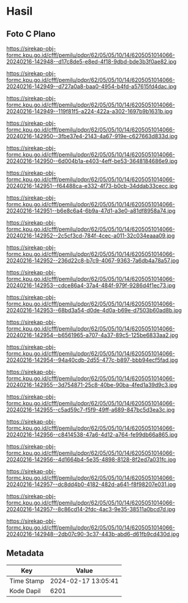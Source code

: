 # Hasil

## Foto C Plano

https://sirekap-obj-formc.kpu.go.id/cfff/pemilu/pdpr/62/05/05/10/14/6205051014066-20240216-142948--d17c8de5-e8ed-4f18-9dbd-bde3b3f0ae82.jpg

https://sirekap-obj-formc.kpu.go.id/cfff/pemilu/pdpr/62/05/05/10/14/6205051014066-20240216-142949--d727a0a8-baa0-4954-b4fd-a57615fd4dac.jpg

https://sirekap-obj-formc.kpu.go.id/cfff/pemilu/pdpr/62/05/05/10/14/6205051014066-20240216-142949--119f81f5-a224-422a-a302-1697b9b1631b.jpg

https://sirekap-obj-formc.kpu.go.id/cfff/pemilu/pdpr/62/05/05/10/14/6205051014066-20240216-142950--3fbe37e4-2143-4a67-919e-c627663d833d.jpg

https://sirekap-obj-formc.kpu.go.id/cfff/pemilu/pdpr/62/05/05/10/14/6205051014066-20240216-142950--6d004b1a-e403-4eff-be53-3648184686e9.jpg

https://sirekap-obj-formc.kpu.go.id/cfff/pemilu/pdpr/62/05/05/10/14/6205051014066-20240216-142951--f64488ca-e332-4f73-b0cb-34ddab33cecc.jpg

https://sirekap-obj-formc.kpu.go.id/cfff/pemilu/pdpr/62/05/05/10/14/6205051014066-20240216-142951--b6e8c6a4-6b9a-47d1-a3e0-a81df8958a74.jpg

https://sirekap-obj-formc.kpu.go.id/cfff/pemilu/pdpr/62/05/05/10/14/6205051014066-20240216-142952--2c5cf3cd-784f-4cec-a011-32c034eaaa09.jpg

https://sirekap-obj-formc.kpu.go.id/cfff/pemilu/pdpr/62/05/05/10/14/6205051014066-20240216-142952--236d22c8-b7c9-4067-9363-7a6db4a78a57.jpg

https://sirekap-obj-formc.kpu.go.id/cfff/pemilu/pdpr/62/05/05/10/14/6205051014066-20240216-142953--cdce86a4-37a4-484f-979f-9286d4f1ec73.jpg

https://sirekap-obj-formc.kpu.go.id/cfff/pemilu/pdpr/62/05/05/10/14/6205051014066-20240216-142953--68bd3a54-d0de-4d0a-b69e-d7503b60ad8b.jpg

https://sirekap-obj-formc.kpu.go.id/cfff/pemilu/pdpr/62/05/05/10/14/6205051014066-20240216-142954--b6561965-a707-4a37-89c5-125be6833aa2.jpg

https://sirekap-obj-formc.kpu.go.id/cfff/pemilu/pdpr/62/05/05/10/14/6205051014066-20240216-142954--94a40cdb-2d55-477c-b897-bbb94ecf5fad.jpg

https://sirekap-obj-formc.kpu.go.id/cfff/pemilu/pdpr/62/05/05/10/14/6205051014066-20240216-142955--3d754871-25c8-40be-90ba-4fed1a39d9c3.jpg

https://sirekap-obj-formc.kpu.go.id/cfff/pemilu/pdpr/62/05/05/10/14/6205051014066-20240216-142955--c5ad59c7-f5f9-49ff-a689-847bc5d3ea3c.jpg

https://sirekap-obj-formc.kpu.go.id/cfff/pemilu/pdpr/62/05/05/10/14/6205051014066-20240216-142956--c8414538-47a6-4d12-a764-fe99db66a865.jpg

https://sirekap-obj-formc.kpu.go.id/cfff/pemilu/pdpr/62/05/05/10/14/6205051014066-20240216-142956--4d1664b4-5e35-4898-8128-8f2ed7a031fc.jpg

https://sirekap-obj-formc.kpu.go.id/cfff/pemilu/pdpr/62/05/05/10/14/6205051014066-20240216-142957--dc8dd4b0-4182-482d-a641-f8f98207e031.jpg

https://sirekap-obj-formc.kpu.go.id/cfff/pemilu/pdpr/62/05/05/10/14/6205051014066-20240216-142957--8c86cd14-2fdc-4ac3-9e35-38511a0bcd7d.jpg

https://sirekap-obj-formc.kpu.go.id/cfff/pemilu/pdpr/62/05/05/10/14/6205051014066-20240216-142948--2db07c90-3c37-443b-abd6-d61fb9cd430d.jpg


## Metadata

| Key        | Value               |
| ---------- | ------------------- |
| Time Stamp | 2024-02-17 13:05:41 |
| Kode Dapil | 6201                |



